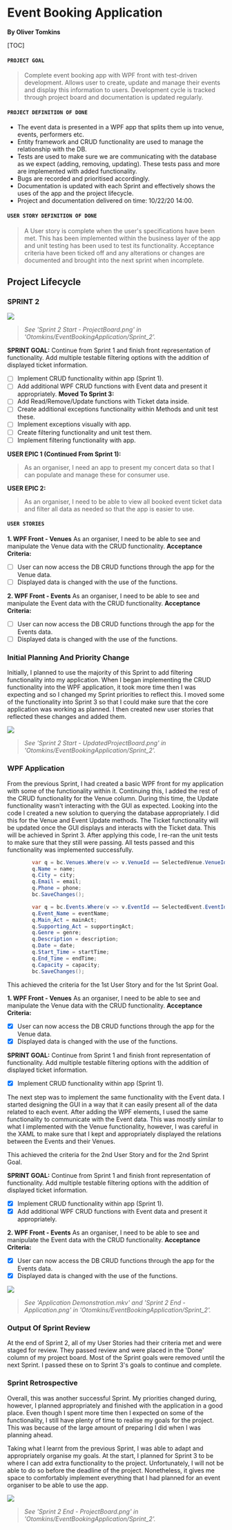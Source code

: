# Event Booking Application

**By Oliver Tomkins**

[TOC]

#### `PROJECT GOAL`

> Complete event booking app with WPF front with test-driven development. Allows user to create, update and manage their events and display this information to users. Development cycle is tracked through project board and documentation is updated regularly.

#### `PROJECT DEFINITION OF DONE`

- The event data is presented in a WPF app that splits them up into venue, events, performers etc.
- Entity framework and CRUD functionality are used to manage the relationship with the DB.
- Tests are used to make sure we are communicating with the database as we expect (adding, removing, updating).  These tests pass and more are implemented with added functionality.
- Bugs are recorded and prioritised accordingly.
- Documentation is updated with each Sprint and effectively shows the uses of the app and the project lifecycle.
- Project and documentation delivered on time: 10/22/20 14:00.

#### `USER STORY DEFINITION OF DONE`

> A User story is complete when the user's specifications have been met. This has been implemented within the business layer of the app and unit testing has been used to test its functionality. Acceptance criteria have been ticked off and any alterations or changes are documented and brought into the next sprint when incomplete.

## **Project Lifecycle**

### SPRINT 2
![](https://github.com/Otomkins/EventBookingApplication/blob/main/Sprint_2/Sprint%202%20Start%20-%20Project%20Board.png)
> *See 'Sprint 2 Start - ProjectBoard.png'  in 'Otomkins/EventBookingApplication/Sprint_2'.*

<b>SPRINT GOAL:</b>
Continue from Sprint 1 and finish front representation of functionality. Add multiple testable filtering options with the addition of displayed ticket information. 

- [ ] Implement CRUD functionality within app (Sprint 1).
- [ ] Add additional WPF CRUD functions with Event data and present it appropriately.
<b>Moved To Sprint 3:</b>
- [ ] Add Read/Remove/Update functions with Ticket data inside.
- [ ] Create additional exceptions functionality within Methods and unit test these.
- [ ] Implement exceptions visually with app.
- [ ] Create filtering functionality and unit test them.
- [ ] Implement filtering functionality with app.

<b>USER EPIC 1 (Continued From Sprint 1):</b>

> As an organiser, I need an app to present my concert data so that I can populate and manage these for consumer use.

<b>USER EPIC 2:</b>

> As an organiser, I need to be able to view all booked event ticket data and filter all data as needed so that the app is easier to use.

#### `USER STORIES`

<b>1. WPF Front - Venues</b>
As an organiser, I need to be able to see and manipulate the Venue data with the CRUD functionality.
<b>Acceptance Criteria:</b>

- [ ] User can now access the DB CRUD functions through the app for the Venue data.
- [ ]  Displayed data is changed with the use of the functions.

<b>2. WPF Front - Events</b>
As an organiser, I need to be able to see and manipulate the Event data with the CRUD functionality.
<b>Acceptance Criteria:</b>

- [ ] User can now access the DB CRUD functions through the app for the Events data.
- [ ]  Displayed data is changed with the use of the functions.

### Initial Planning And Priority Change

Initially, I planned to use the majority of this Sprint to add filtering functionality into my application. When I began implementing the CRUD functionality into the WPF application, it took more time then I was expecting and so I changed my Sprint priorities to reflect this. I moved some of the functionality into Sprint 3 so that I could make sure that the core application was working as planned. I then created new user stories that reflected these changes and added them.

![](https://github.com/Otomkins/EventBookingApplication/blob/main/Sprint_2/Sprint%202%20Start%20-%20Updated%20Project%20Board.png)
> *See 'Sprint 2 Start - UpdatedProjectBoard.png'  in 'Otomkins/EventBookingApplication/Sprint_2'.*

### WPF Application

From the previous Sprint, I had created a basic WPF front for my application with some of the functionality within it. Continuing this, I added the rest of the CRUD functionality for the Venue column. During this time, the Update functionality wasn't interacting with the GUI as expected. Looking into the code I created a new solution to querying the database appropriately. I did this for the Venue and Event Update methods. The Ticket functionality will be updated once the GUI displays and interacts with the Ticket data. This will be achieved in Sprint 3. After applying this code, I re-ran the unit tests to make sure that they still were passing. All tests passed and this functionality was implemented successfully.

```c#
        var q = bc.Venues.Where(v => v.VenueId == SelectedVenue.VenueId).FirstOrDefault();
        q.Name = name;
        q.City = city;
        q.Email = email;
        q.Phone = phone;
        bc.SaveChanges();
```
```c#
        var q = bc.Events.Where(v => v.EventId == SelectedEvent.EventId).FirstOrDefault();
        q.Event_Name = eventName;
        q.Main_Act = mainAct;
        q.Supporting_Act = supportingAct;
        q.Genre = genre;
        q.Description = description;
        q.Date = date;
        q.Start_Time = startTime;
        q.End_Time = endTime;
        q.Capacity = capacity;
        bc.SaveChanges();
```
This achieved the criteria for the 1st User Story and for the 1st Sprint Goal.

<b>1. WPF Front - Venues</b>
As an organiser, I need to be able to see and manipulate the Venue data with the CRUD functionality.
<b>Acceptance Criteria:</b>

- [x] User can now access the DB CRUD functions through the app for the Venue data.
- [x] Displayed data is changed with the use of the functions.

<b>SPRINT GOAL:</b>
Continue from Sprint 1 and finish front representation of functionality. Add multiple testable filtering options with the addition of displayed ticket information. 

- [x] Implement CRUD functionality within app (Sprint 1).

The next step was to implement the same functionality with the Event data. I started designing the GUI in a way that it can easily present all of the data related to each event. After adding the WPF elements, I used the same functionality to communicate with the Event data. This was mostly similar to what I implemented with the Venue functionality, however, I was careful in the XAML to make sure that I kept and appropriately displayed the relations between the Events and their Venues.

This achieved the criteria for the 2nd User Story and for the 2nd Sprint Goal.

<b>SPRINT GOAL:</b>
Continue from Sprint 1 and finish front representation of functionality. Add multiple testable filtering options with the addition of displayed ticket information. 

- [x] Implement CRUD functionality within app (Sprint 1).
- [x] Add additional WPF CRUD functions with Event data and present it appropriately.

<b>2. WPF Front - Events</b>
As an organiser, I need to be able to see and manipulate the Event data with the CRUD functionality.
<b>Acceptance Criteria:</b>

- [x] User can now access the DB CRUD functions through the app for the Events data.
- [x] Displayed data is changed with the use of the functions.

![](https://github.com/Otomkins/EventBookingApplication/blob/main/Sprint_2/Sprint%202%20End%20-%20Application.png)
> *See 'Application Demonstration.mkv'  and 'Sprint 2 End - Application.png' in 'Otomkins/EventBookingApplication/Sprint_2'.*

### Output Of Sprint Review

At the end of Sprint 2, all of my User Stories had their criteria met and were staged for review. They passed review and were placed in the 'Done' column of my project board. Most of the Sprint goals were removed until the next Sprint. I passed these on to Sprint 3's goals to continue and complete.

### Sprint Retrospective

Overall, this was another successful Sprint. My priorities changed during, however, I planned appropriately and finished with the application in a good place. Even though I spent more time then I expected on some of the functionality, I still have plenty of time to realise my goals for the project. This was because of the large amount of preparing I did when I was planning ahead.

Taking what I learnt from the previous Sprint, I was able to adapt and appropriately organise my goals. At the start, I planned for Sprint 3 to be where I can add extra functionality to the project. Unfortunately, I will not be able to do so before the deadline of the project. Nonetheless, it gives me space to comfortably implement everything that I had planned for an event organiser to be able to use the app.

![](https://github.com/Otomkins/EventBookingApplication/blob/main/Sprint_2/Sprint%202%20End%20-%20Project%20Board.png)
> *See 'Sprint 2 End - ProjectBoard.png'  in 'Otomkins/EventBookingApplication/Sprint_2'.*
